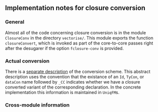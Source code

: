 ## Implementation notes for closure conversion


### General



Almost all of the code concerning closure conversion is in the module `ClosureConv` in the directory `vectorise/`.  This module exports the function `closureConvert`, which is invoked as part of the core-to-core passes right after the desugarer if the option `fclosure-conv` is provided.


### Actual conversion



There is a [separate description](data-parallel/closure-conversion/class-less) of the conversion scheme.  This abstract description uses the convention that the existance of an `Id`, `TyCon`, or `dataCon` name followed by `_CC` indicates whether we have a closure converted variant of the corresponding declaration.  In the concrete implementation this information is maintained in `UniqFM`s.


### Cross-module information


